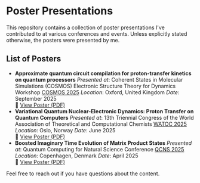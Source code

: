 # Poster Presentations

This repository contains a collection of poster presentations I've contributed to at various conferences and events. Unless explicitly stated otherwise, the posters were presented by me.

## List of Posters

- **Approximate quantum circuit compilation for proton-transfer kinetics on quantum processors**
  *Presented at*: Coherent States in Molecular Simulations (COSMOS) Electronic Structure Theory for Dynamics Workshop [COSMOS 2025](https://cosmosproject.co.uk/news/el_str_4_dynamics/)
  *Location*: Oxford, United Kingdom
  *Date*: September 2025  
  📄 [View Poster (PDF)](https://github.com/DilhanM/Posters/blob/master/COSMOS2025/COSMOS.pdf)
- **Variational Quantum Nuclear-Electronic Dynamics: Proton Transfer on Quantum Computers**
  *Presented at*: 13th Triennial Congress of the World Association of Theoretical and Computational Chemists [WATOC 2025](https://watoc2025.no)
  *Location*: Oslo, Norway
  *Date*: June 2025  
  📄 [View Poster (PDF)](https://github.com/DilhanM/Posters/blob/master/WATOC2025/WATOC.pdf)
- **Boosted Imaginary Time Evolution of Matrix Product States**
  *Presented at*: Quantum Computing for Natural Science Conference [QCNS 2025](https://di.ku.dk/english/event-calendar-2025/quantum-computing-for-natural-science/)
  *Location*: Copenhagen, Denmark
  *Date*: April 2025  
  📄 [View Poster (PDF)](https://github.com/DilhanM/Posters/blob/master/QCNS2025/QCNS.pdf)


Feel free to reach out if you have questions about the content.

